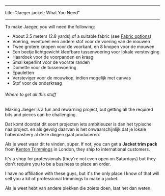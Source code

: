- - -
title: "Jaeger jacket: What You Need"
- - -

To make Jaeger, you will need the following:

- About 2.5 meters (2.8 yards) of a suitable fabric (see [Fabric options](#fabric-options))
- Voering, eventueel een andere stof voor de voering van de mouwen
- Twee grotere knopen voor de voorkant, en 8 knopen voor de mouwen
- Een beetje lichtgewicht kleefbare tussenvoering voor lokale versteviging
- Haardoek voor de voorpanden en kraag
- Smal keperlint voor de voorste randen
- Domette voor de tussenvoering
- Epauletten
- Versteviger voor de mouwkop, indien mogelijk met canvas
- Stof voor de onderkraag

<Note>

###### Where to get all this stuff

Making Jaeger is a fun and rewarning project, but getting all the required bits and pieces can be challenging.

Dat komt doordat dit soort projecten iets ambitieuzer is dan het typische naaiproject.
en als gevolg daarvan is het onwaarschijnlijk dat je lokale haberdashery al deze dingen gaat produceren.

Als je weet waar dit te vinden, super. If not, you can get a **Jacket trim pack** from
[Kenton Trimmings](http://kentontrimmings.co.uk/shop/) in London, they ship to international customers.

It's a shop for professionals (they're not even open on Saturdays) but they don't require you to be a business
to place an order.

I have no affiliation with these guys, but it's the only place I know of that will sell you a kit of
professional trimmings to make a jacket.

Als je weet hebt van andere plekken die zoiets doen, laat het dan weten.

</Note>
